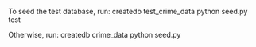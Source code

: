 To seed the test database, run:
createdb test_crime_data
python seed.py test

Otherwise, run:
createdb crime_data
python seed.py

